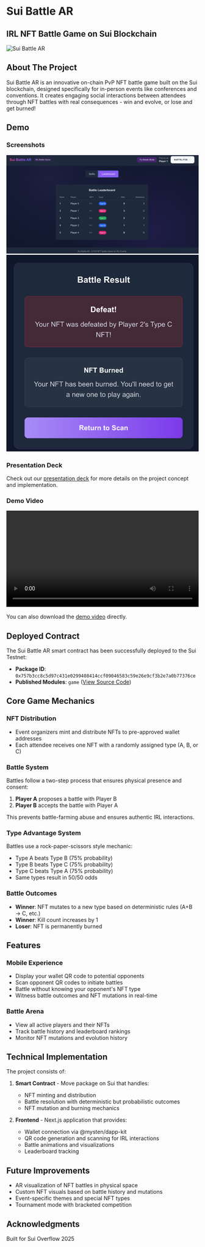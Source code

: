 # Sui Battle AR

## IRL NFT Battle Game on Sui Blockchain

![Sui Battle AR](https://img.shields.io/badge/Sui-Hackathon-blue)

## About The Project

Sui Battle AR is an innovative on-chain PvP NFT battle game built on the Sui blockchain, designed specifically for in-person events like conferences and conventions. It creates engaging social interactions between attendees through NFT battles with real consequences - win and evolve, or lose and get burned!

## Demo

### Screenshots

![Leaderboard Screen](public/screen1.png)
![Battle Result Screen](public/screen2.png)

### Presentation Deck

Check out our [presentation deck](https://www.canva.com/design/DAGoJMZwzPo/HhCVDW6Viu30u7ueoOb56Q/edit?utm_content=DAGoJMZwzPo&utm_campaign=designshare&utm_medium=link2&utm_source=sharebutton) for more details on the project concept and implementation.

### Demo Video

<video width="100%" controls>
  <source src="public/demo.mp4" type="video/mp4">
  Your browser does not support the video tag.
</video>

You can also download the [demo video](public/demo.mp4) directly.

## Deployed Contract

The Sui Battle AR smart contract has been successfully deployed to the Sui Testnet:

- **Package ID**: `0x757b3cc8c5d97c431e0299408414ccf09046583c59e26e9cf3b2e7a0b77376ce`
- **Published Modules**: `game` ([View Source Code](contracts/sources/game.move))

## Core Game Mechanics

### NFT Distribution
- Event organizers mint and distribute NFTs to pre-approved wallet addresses
- Each attendee receives one NFT with a randomly assigned type (A, B, or C)

### Battle System
Battles follow a two-step process that ensures physical presence and consent:
1. **Player A** proposes a battle with Player B
2. **Player B** accepts the battle with Player A

This prevents battle-farming abuse and ensures authentic IRL interactions.

### Type Advantage System
Battles use a rock-paper-scissors style mechanic:
- Type A beats Type B (75% probability)
- Type B beats Type C (75% probability)
- Type C beats Type A (75% probability)
- Same types result in 50/50 odds

### Battle Outcomes
- **Winner**: NFT mutates to a new type based on deterministic rules (A+B → C, etc.)
- **Winner**: Kill count increases by 1
- **Loser**: NFT is permanently burned

## Features

### Mobile Experience
- Display your wallet QR code to potential opponents
- Scan opponent QR codes to initiate battles
- Battle without knowing your opponent's NFT type
- Witness battle outcomes and NFT mutations in real-time

### Battle Arena
- View all active players and their NFTs
- Track battle history and leaderboard rankings
- Monitor NFT mutations and evolution history

## Technical Implementation

The project consists of:

1. **Smart Contract** - Move package on Sui that handles:
   - NFT minting and distribution
   - Battle resolution with deterministic but probabilistic outcomes
   - NFT mutation and burning mechanics

2. **Frontend** - Next.js application that provides:
   - Wallet connection via @mysten/dapp-kit
   - QR code generation and scanning for IRL interactions
   - Battle animations and visualizations
   - Leaderboard tracking

## Future Improvements

- AR visualization of NFT battles in physical space
- Custom NFT visuals based on battle history and mutations
- Event-specific themes and special NFT types
- Tournament mode with bracketed competition

## Acknowledgments

Built for Sui Overflow 2025
